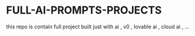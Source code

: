 # FULL-AI-PROMPTS-PROJECTS
this repo is contain full project built just with ai , v0 , lovable ai , cloud ai , ...
